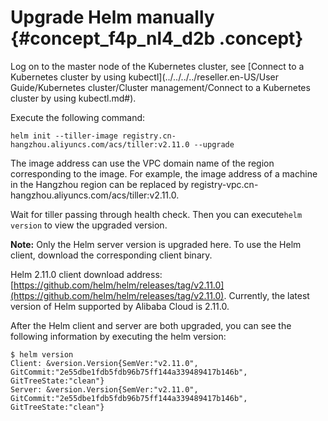 # Upgrade Helm manually {#concept_f4p_nl4_d2b .concept}

Log on to the master node of the Kubernetes cluster, see [Connect to a Kubernetes cluster by using kubectl](../../../../reseller.en-US/User Guide/Kubernetes cluster/Cluster management/Connect to a Kubernetes cluster by using kubectl.md#).

Execute the following command:

```
helm init --tiller-image registry.cn-hangzhou.aliyuncs.com/acs/tiller:v2.11.0 --upgrade
```

The image address can use the VPC domain name of the region corresponding to the image. For example, the image address of a machine in the Hangzhou region can be replaced by registry-vpc.cn-hangzhou.aliyuncs.com/acs/tiller:v2.11.0.

Wait for tiller passing through health check. Then you can execute`helm version` to view the upgraded version.

**Note:** Only the Helm server version is upgraded here. To use the Helm client, download the corresponding client binary.

Helm 2.11.0 client download address: [https://github.com/helm/helm/releases/tag/v2.11.0](https://github.com/helm/helm/releases/tag/v2.11.0). Currently, the latest version of Helm supported by Alibaba Cloud is 2.11.0.

After the Helm client and server are both upgraded, you can see the following information by executing the helm version:

```
$ helm version
Client: &version.Version{SemVer:"v2.11.0", GitCommit:"2e55dbe1fdb5fdb96b75ff144a339489417b146b", GitTreeState:"clean"}
Server: &version.Version{SemVer:"v2.11.0", GitCommit:"2e55dbe1fdb5fdb96b75ff144a339489417b146b", GitTreeState:"clean"}
```

